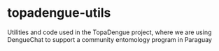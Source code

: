 # topadengue-utils
Utilities and code used in the TopaDengue project, where we are using DengueChat to support a community entomology program in Paraguay
